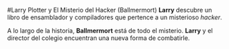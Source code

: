 #Larry Plotter y El Misterio del Hacker (Ballmermort) 
**Larry** descubre un libro de ensamblador y compiladores que pertence a un misterioso *hacker*.

A lo largo de la historia, **Ballmermort** está de todo el misterio.
**Larry** y el director del colegio encuentran una nueva forma de combatirle.
